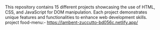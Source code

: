This repository contains 15 different projects showcasing the use of HTML, CSS, and JavaScript for DOM manipulation. Each project demonstrates unique features and functionalities to enhance web development skills.
 project food-menu:- https://lambent-zuccutto-bd056c.netlify.app/
